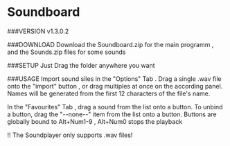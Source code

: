# Soundboard
###VERSION  v1.3.0.2

###DOWNLOAD
Download the Soundboard.zip for the main programm , and the Sounds.zip files for some sounds

###SETUP
Just Drag the folder anywhere you want

###USAGE
Import sound siles in the "Options" Tab . Drag a single .wav file onto the "import" button , or drag multiples at once on the according panel. Names will be generated from the first 12 characters of the file's name.

In the "Favourites" Tab , drag a sound from the list onto a button. To unbind a button, drag the "--none--" item from the list onto a button. Buttons are globally bound to Alt+Num1-9 , Alt+Num0 stops the playback

!! The Soundplayer only supports .wav files!
